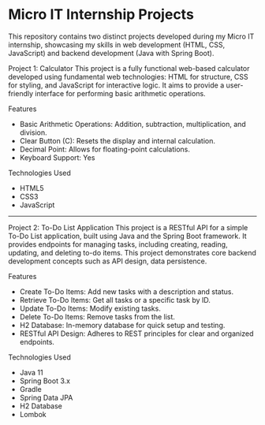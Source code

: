 # Micro IT Internship Projects

This repository contains two distinct projects developed during my Micro IT internship, showcasing my skills in web development (HTML, CSS, JavaScript) and backend development (Java with Spring Boot).

Project 1: Calculator 
This project is a fully functional web-based calculator developed using fundamental web technologies: HTML for structure, CSS for styling, and JavaScript for interactive logic. It aims to provide a user-friendly interface for performing basic arithmetic operations.

Features

* Basic Arithmetic Operations: Addition, subtraction, multiplication, and division.
* Clear Button (C): Resets the display and internal calculation.
* Decimal Point: Allows for floating-point calculations.
* Keyboard Support: Yes

Technologies Used

* HTML5
* CSS3
* JavaScript
  
---

Project 2: To-Do List Application
This project is a RESTful API for a simple To-Do List application, built using Java and the Spring Boot framework. It provides endpoints for managing tasks, including creating, reading, updating, and deleting to-do items. This project demonstrates core backend development concepts such as API design, data persistence.

Features

* Create To-Do Items: Add new tasks with a description and status.
* Retrieve To-Do Items: Get all tasks or a specific task by ID.
* Update To-Do Items: Modify existing tasks.
* Delete To-Do Items: Remove tasks from the list.
* H2 Database: In-memory database for quick setup and testing.
* RESTful API Design: Adheres to REST principles for clear and organized endpoints.

Technologies Used

* Java 11
* Spring Boot 3.x
* Gradle
* Spring Data JPA
* H2 Database
* Lombok
